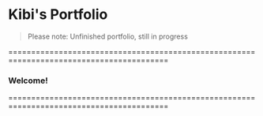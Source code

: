 # Kibi's Portfolio

> Please note: Unfinished portfolio, still in progress

=========================================================================================
### Welcome!
=========================================================================================

